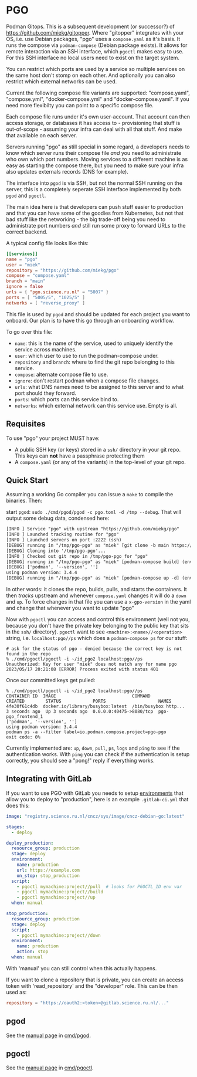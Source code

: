 # PGO

Podman Gitops. This is a subsequent development (or successor?) of
<https://github.com/miekg/gitopper>. Where "gitopper" integrates with your OS, i.e. use Debian
packages, "pgo" uses a `compose.yaml` as it's basis. It runs the compose via `podman-compose`
(Debian package exists). It allows for remote interaction via an SSH interface, which `pgoctl` makes
easy to use. For this SSH interface no local users need to exist on the target system.

You can restrict which ports are used by a service so multiple services on the same host don't stomp
on each other. And optionally you can also restrict which external networks can be used.

Current the following compose file variants are supported: "compose.yaml", "compose.yml",
"docker-compose.yml" and "docker-compose.yaml". If you need more flexibilty you can point to a
specific compose file.

Each compose file runs under it's own user-account. That account can then access storage, or
databases it has access to - provisioning that stuff is out-of-scope - assuming your infra can deal
with all that stuff. And make that available on each server.

Servers running "pgo" as still special in some regard, a developers needs to know which server runs
their compose file *and* you need to administrate who own which port numbers. Moving services to a
different machine is as easy as starting the compose there, but you need to make sure your infra
also updates externals records (DNS for example).

The interface into `pgod` is via SSH, but not the normal SSH running on the server, this is a
completely seperate SSH interface implemented by both `pgod` and `pgoctl`.

The main idea here is that developers can push stuff easier to production and that you can have some
of the goodies from Kubernetes, but not that bad stuff like the networking - the big trade-off being
you need to administrate port numbers *and* still run some proxy to forward URLs to the correct
backend.

A typical config file looks like this:

``` toml
[[services]]
name = "pgo"
user = "miek"
repository = "https://github.com/miekg/pgo"
compose = "compose.yaml"
branch = "main"
ignore = false
urls = { "pgo.science.ru.nl" = "5007" }
ports = [ "5005/5", "1025/5" ]
networks = [ "reverse_proxy" ]
```

This file is used by `pgod` and should be updated for each project you want to onboard. Our plan is
to have this go through an onboarding workflow.

To go over this file:

- `name`: this is the name of the service, used to uniquely identify the service across machines.
- `user`: which user to use to run the podman-compose under.
- `repository` and `branch`: where to find the git repo belonging to this service.
- `compose`: alternate compose file to use.
- `ignore`: don't restart podman when a compose file changes.
- `urls`: what DNS names need to be assigned to this server and to what port should they forward.
- `ports`: which ports can this service bind to.
- `networks`: which external network can this service use. Empty is all.

## Requisites

To use "pgo" your project MUST have:

- A public SSH key (or keys) stored in a `ssh/` directory in your git repo. This keys can **not** have a
  passphrase protecting them
- A `compose.yaml` (or any of the variants) in the top-level of your git repo.

## Quick Start

Assuming a working Go compiler you can issue a `make` to compile the binaries. Then:

start `pgod`: `sudo ./cmd/pgod/pgod -c pgo.toml -d /tmp --debug`. That will output some debug
data, condensed here:

~~~ txt
[INFO ] Service "pgo" with upstream "https://github.com/miekg/pgo"
[INFO ] Launched tracking routine for "pgo"
[INFO ] Launched servers on port :2222 (ssh)
[DEBUG] running in "/tmp/pgo-pgo" as "miek" [git clone -b main https://github.com/miekg/pgo /tmp/pgo-3809413984]
[DEBUG] Cloning into '/tmp/pgo-pgo'...
[INFO ] Checked out git repo in /tmp/pgo-pgo for "pgo"
[DEBUG] running in "/tmp/pgo-pgo" as "miek" [podman-compose build] (env: [HOME=/home/miek PATH=/usr/sbin:/usr/bin:/sbin:/bin])
[DEBUG] ['podman', '--version', '']
using podman version: 3.4.4
[DEBUG] running in "/tmp/pgo-pgo" as "miek" [podman-compose up -d] (env: [HOME=/home/miek PATH=/usr/sbin:/usr/bin:/sbin:/bin])
~~~

In other words: it clones the repo, builds, pulls, and starts the containers. It then *tracks*
upstream and whenever `compose.yaml` changes it will do a `down` and `up`. To force changes
in that file you can use a `x-gpo-version` in the yaml and change that whenever you want to update
"pgo"

Now with `pgoctl` you can access and control this environment (well not you, because you don't have
the private key belonging to the public key that sits in the `ssh/` directory). `pgoctl` want to
see `<machine>:<name>//<operation>` string, i.e. `localhost:pgo//ps` which does a `podman-compose
ps` for our stuff:

~~~
# ask for the status of pgo - denied because the correct key is not found in the repo
% ./cmd/pgoctl/pgoctl -i ~/id_pgo2 localhost:pgo//ps
Unauthorized: Key for user "miek" does not match any for name pgo
2023/05/17 20:21:08 [ERROR] Process exited with status 401
~~~

Once our committed keys get pulled:
~~~
% ./cmd/pgoctl/pgoctl -i ~/id_pgo2 localhost:pgo//ps
CONTAINER ID  IMAGE                             COMMAND               CREATED        STATUS            PORTS                    NAMES
4fe30f61c4db  docker.io/library/busybox:latest  /bin/busybox http...  3 seconds ago  Up 3 seconds ago  0.0.0.0:40475->8080/tcp  pgo-pgo_frontend_1
['podman', '--version', '']
using podman version: 3.4.4
podman ps -a --filter label=io.podman.compose.project=pgo-pgo
exit code: 0%
~~~

Currently implemented are: `up`, `down`, `pull`, `ps`, `logs` and `ping` to see if the
authentication works. With `ping` you can check if the authentication is setup correctly, you should
see a "pong!" reply if everything works.

## Integrating with GitLab

If you want to use PGO with GitLab you needs to setup
[environments](https://docs.gitlab.com/ee/ci/environments/) that allow you to deploy to
"production", here is an example `.gitlab-ci.yml` that does this:

~~~ yaml
image: "registry.science.ru.nl/cncz/sys/image/cncz-debian-go:latest"

stages:
  - deploy

deploy_production:
  resource_group: production
  stage: deploy
  environment:
    name: production
    url: https://example.com
    on_stop: stop_production
  script:
    - pgoctl mymachine:project//pull  # looks for PGOCTL_ID env var
    - pgoctl mymachine:project//build
    - pgoctl mymachine:project//up
  when: manual

stop_production:
  resource_group: production
  stage: deploy
  script:
    - pgoctl mymachine:project//down
  environment:
    name: production
    action: stop
  when: manual
~~~

With 'manual' you can still control when this actually happens.

If you want to clone a repository that is private, you can create an access token with
'read_repository' and the "developer" role. This can be then used as:

~~~ toml
repository = "https://oauth2:<token>@gitlab.science.ru.nl/..."
~~~

## pgod

See the [manual page](./cmd/pgod/pgod.8.md) in [cmd/pgod](./cmd/pgod/).

## pgoctl

See the [manual page](./cmd/pgoctl/pgoctl.1.md) in [cmd/pgoctl](./cmd/pgoctl).
